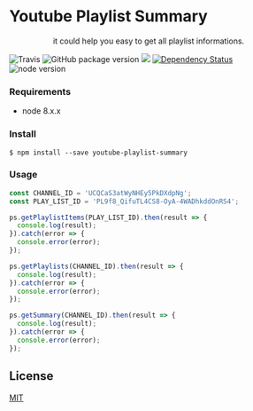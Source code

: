 # Youtube Playlist Summary

<p align="center">
it could help you easy to get all playlist informations.
</p>

![Travis](https://img.shields.io/travis/alincode/youtube-playlist-summary.svg)
![GitHub package version](https://img.shields.io/github/package-json/v/badges/shields.svg)
[![](https://img.shields.io/badge/license-MIT-blue.svg)](LICENSE)
[![Dependency Status](https://img.shields.io/david/alincode/youtube-playlist-summary.svg?style=flat)](https://david-dm.org/alincode/youtube-playlist-summary)
![node version](https://img.shields.io/node/v/youtube-playlist-summary.svg)
<!-- ![npm downloads](https://img.shields.io/npm/dm/youtube-playlist-summary.svg) -->


### Requirements

* node 8.x.x
### Install

```
$ npm install --save youtube-playlist-summary
```

### Usage

```js
const CHANNEL_ID = 'UCQCaS3atWyNHEy5PkDXdpNg';
const PLAY_LIST_ID = 'PL9f8_QifuTL4CS8-OyA-4WADhkddOnRS4';

ps.getPlaylistItems(PLAY_LIST_ID).then(result => {
  console.log(result);
}).catch(error => {
  console.error(error);
});

ps.getPlaylists(CHANNEL_ID).then(result => {
  console.log(result);
}).catch(error => {
  console.error(error);
});

ps.getSummary(CHANNEL_ID).then(result => {
  console.log(result);
}).catch(error => {
  console.error(error);
});
```

## License

[MIT](LICENSE)